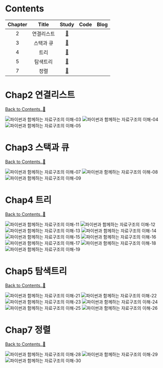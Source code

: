 # Contents 
| Chapter | Title | Study | Code | Blog |
|:-------:|:-----:|:---:|:----:|:----:|
| 2 | 연결리스트 | [📝](#chap2-연결리스트) |  |  |
| 3 | 스택과 큐 | [📝](#chap3-스택과-큐) |  ||
| 4 | 트리 | [📝](#chap4-트리) |  ||
| 5 | 탐색트리 | [📝](#chap5-탐색트리) |  ||
| 7 | 정렬 | [📝](#chap7-) |  ||

<!-- 2장 -->
# Chap2 연결리스트
[Back to Contents..🥕](#Contents)

<!-- ![파이썬과 함께하는 자료구조의 이해-02](https://user-images.githubusercontent.com/78308684/171799813-f28106b3-d5b9-4539-85f3-02152acc89ad.jpg) -->
![파이썬과 함께하는 자료구조의 이해-03](https://user-images.githubusercontent.com/78308684/171799736-59bf81e3-b2b1-434d-9de8-5ef679b35cdd.jpg)
![파이썬과 함께하는 자료구조의 이해-04](https://user-images.githubusercontent.com/78308684/171799752-96559e3d-7f1f-4ae9-9130-e9ac529dbd7b.jpg)
![파이썬과 함께하는 자료구조의 이해-05](https://user-images.githubusercontent.com/78308684/171799757-89573215-7536-4529-8ceb-2ad9b10cd198.jpg)

<!-- 3장 -->
# Chap3 스택과 큐
[Back to Contents..🥕](#Contents)

<!-- ![파이썬과 함께하는 자료구조의 이해-06](https://user-images.githubusercontent.com/78308684/171799957-02fd33b3-4a19-4411-bed4-2b12ebfd1258.jpg) -->
![파이썬과 함께하는 자료구조의 이해-07](https://user-images.githubusercontent.com/78308684/171799966-ac9b91d3-bdd3-4562-816c-a3724d8e70a4.jpg)
![파이썬과 함께하는 자료구조의 이해-08](https://user-images.githubusercontent.com/78308684/171799978-83c690b2-dd44-4eaa-9a89-b78bff14c3f1.jpg)
![파이썬과 함께하는 자료구조의 이해-09](https://user-images.githubusercontent.com/78308684/171799983-82b6373a-7ac5-496b-b078-cf0988e068ae.jpg)

<!-- 4장 -->
# Chap4 트리
[Back to Contents..🥕](#Contents)

<!-- ![파이썬과 함께하는 자료구조의 이해-10](https://user-images.githubusercontent.com/78308684/171800036-0a274d95-dcaf-4cd0-b1a4-017de7280657.jpg) -->
![파이썬과 함께하는 자료구조의 이해-11](https://user-images.githubusercontent.com/78308684/171800048-e568d1e9-621a-41b8-8ef7-990ab7cbc649.jpg)
![파이썬과 함께하는 자료구조의 이해-12](https://user-images.githubusercontent.com/78308684/171800055-65cecd23-03c3-4ff2-8d56-98404081348e.jpg)
![파이썬과 함께하는 자료구조의 이해-13](https://user-images.githubusercontent.com/78308684/171800058-e2362dcc-5ea7-4593-98c4-6cf82aaa1743.jpg)
![파이썬과 함께하는 자료구조의 이해-14](https://user-images.githubusercontent.com/78308684/171800063-e7dcba49-5875-4da3-bf6c-f6f6574e7cf1.jpg)
![파이썬과 함께하는 자료구조의 이해-15](https://user-images.githubusercontent.com/78308684/171800068-9871885c-af0f-40f8-9a89-718a94a37d48.jpg)
![파이썬과 함께하는 자료구조의 이해-16](https://user-images.githubusercontent.com/78308684/171800069-783aa9b3-c3ac-4216-b957-10d53cfe9a2f.jpg)
![파이썬과 함께하는 자료구조의 이해-17](https://user-images.githubusercontent.com/78308684/171800075-db12ff2b-0ba2-4e1a-a075-0a9f4f7aad2c.jpg)
![파이썬과 함께하는 자료구조의 이해-18](https://user-images.githubusercontent.com/78308684/171800082-7f8108dd-827d-40d8-8179-73e9fd567f57.jpg)
![파이썬과 함께하는 자료구조의 이해-19](https://user-images.githubusercontent.com/78308684/171800083-1fdfc345-920e-4e02-9dca-b20f2ae24ad9.jpg)

<!-- 5장 -->
# Chap5 탐색트리
[Back to Contents..🥕](#Contents)

<!-- ![파이썬과 함께하는 자료구조의 이해-20](https://user-images.githubusercontent.com/78308684/171800195-63eb147f-8d00-4363-ba3b-52cd5a12a988.jpg) -->
![파이썬과 함께하는 자료구조의 이해-21](https://user-images.githubusercontent.com/78308684/171800204-f4a36d85-1361-424d-8972-5757657ef03d.jpg)
![파이썬과 함께하는 자료구조의 이해-22](https://user-images.githubusercontent.com/78308684/171800212-da0b9891-0944-4cc2-a72a-47a886d70c9d.jpg)
![파이썬과 함께하는 자료구조의 이해-23](https://user-images.githubusercontent.com/78308684/171800216-4efd3539-263b-4ed3-ad98-5667d2d773fa.jpg)
![파이썬과 함께하는 자료구조의 이해-24](https://user-images.githubusercontent.com/78308684/171800219-52f0f84b-cc5a-413a-b94e-4253fd95aa74.jpg)
![파이썬과 함께하는 자료구조의 이해-25](https://user-images.githubusercontent.com/78308684/171800221-229f5798-a8ef-41e9-9250-7bd3a3ff8494.jpg)
![파이썬과 함께하는 자료구조의 이해-26](https://user-images.githubusercontent.com/78308684/171800227-3d01269f-a360-4f88-adae-496ab677d9eb.jpg)

<!-- 7장 -->
# Chap7 정렬
[Back to Contents..🥕](#Contents)

<!-- ![파이썬과 함께하는 자료구조의 이해-27](https://user-images.githubusercontent.com/78308684/171800558-cdcbfd6a-8cdf-46ca-bdae-c465a88f13f8.jpg) -->
![파이썬과 함께하는 자료구조의 이해-28](https://user-images.githubusercontent.com/78308684/171800567-190e5058-4357-4b0e-96ee-d856527ebbd2.jpg)
![파이썬과 함께하는 자료구조의 이해-29](https://user-images.githubusercontent.com/78308684/171800576-1e5ce862-4fcc-42d1-978d-8030eeae8eae.jpg)
![파이썬과 함께하는 자료구조의 이해-30](https://user-images.githubusercontent.com/78308684/171800583-123113f4-c57b-4f8b-a32b-8c13af8e6c2a.jpg)

